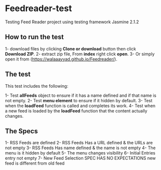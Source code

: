 # Feedreader-test
Testing Feed Reader project using testing framework Jasmine 2.1.2


## How to run the test

1- download files by clicking **Clone or download** button then click **Download ZIP**.
2- extract zip file, From **index** right click **open**.
3- Or simply open it from (https://walaaayyad.github.io/Feedreader/).

## The test

This test includes the following:

1- Test **allFeeds** object to ensure if it has a name defined and if that name is not empty.
2- Test **menu element** to ensure if it hidden by default.
3- Test when the **loadFeed** function is called and completes its work.
4- Test when a new feed is loaded by the **loadFeed** function that the content actually changes.

## The Specs

1- RSS Feeds are defined
2- RSS Feeds Has a URL defined & the URLs are not empty
3- RSS Feeds Has name defined & the name is not empty
4- The menu is it hidden by default
5- The menu changes visibility
6- Initial Entries entry not empty
7- New Feed Selection SPEC HAS NO EXPECTATIONS new feed is different from old feed